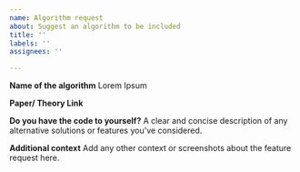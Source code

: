 ```yaml
---
name: Algorithm request
about: Suggest an algorithm to be included
title: ''
labels: ''
assignees: ''

---
```


**Name of the algorithm**
Lorem Ipsum

**Paper/ Theory Link**

**Do you have the code to yourself?**
A clear and concise description of any alternative solutions or features you've considered.

**Additional context**
Add any other context or screenshots about the feature request here.
